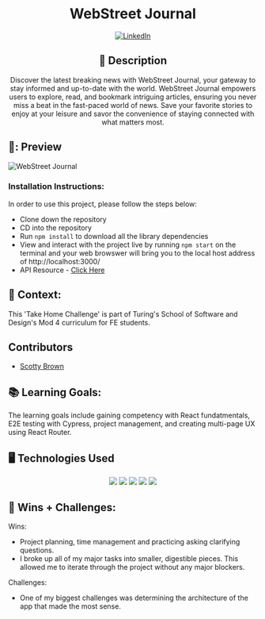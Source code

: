<div id="description" align="center">

# WebStreet Journal

[![LinkedIn](https://img.shields.io/badge/Scotty-blue?style=for-the-badge&logo=LinkedIn&logoColor=black)](https://www.linkedin.com/in/scotty-brown-2140b3278/)

## :pencil: Description
Discover the latest breaking news with WebStreet Journal, your gateway to stay informed and up-to-date with the world. WebStreet Journal empowers users to explore, read, and bookmark intriguing articles, ensuring you never miss a beat in the fast-paced world of news. Save your favorite stories to enjoy at your leisure and savor the convenience of staying connected with what matters most.

</div>

## 🎥: Preview
![WebStreet Journal](https://media.giphy.com/media/v1.Y2lkPTc5MGI3NjExdXA2ZHRtanQzNzdybzk4ZDB6MGxzZmNxd2JvZDIyZGk3NWFkdm9qNyZlcD12MV9pbnRlcm5hbF9naWZfYnlfaWQmY3Q9Zw/mh6ivqhvzhDGDlZN8f/giphy.gif)

### Installation Instructions:
[//]: <> (What steps does a person have to take to get your app cloned down and running?)
In order to use this project, please follow the steps below:
- Clone down the repository
- CD into the repository
- Run ```npm install``` to download all the library dependencies
- View and interact with the project live by running ```npm start``` on the terminal and your web browswer will bring you to the local host address of http://localhost:3000/
- API Resource - [Click Here](https://newsapi.org/)

## 🏫 Context:
[//]: <> (Give some context for the project here. How long did you have to work on it? How far into the Turing program are you?)
This 'Take Home Challenge' is part of Turing's School of Software and Design's Mod 4 curriculum for FE students.

## Contributors
- [Scotty Brown](https://github.com/Scotty-Brown)

## 📚 Learning Goals:
[//]: <> (What were the learning goals of this project? What tech did you work with?)
The learning goals include gaining competency with React fundatmentals, E2E testing with Cypress, project management, and creating multi-page UX using React Router. 

## 🖥️ Technologies Used
<div align='center'>
  <img src="https://img.shields.io/badge/React-20232A?style=for-the-badge&logo=react&logoColor=61DAFB" />
  <img src="https://img.shields.io/badge/JavaScript-323330?style=for-the-badge&logo=javascript&logoColor=F7DF1E" /> 
  <img src="https://img.shields.io/badge/CSS3-1572B6?style=for-the-badge&logo=css3&logoColor=white" /> 
  <img src="https://img.shields.io/badge/HTML5-E34F26?style=for-the-badge&logo=html5&logoColor=white" />
  <img src="https://img.shields.io/badge/-cypress-%23E5E5E5?style=for-the-badge&logo=cypress&logoColor=058a5e" /> 
</div>



## 🌱 Wins + Challenges:
[//]: <> (What are 2-3 wins you have from this project? What were some challenges you faced - and how did you get over them?)
Wins:
- Project planning, time management and practicing asking clarifying questions.
- I broke up all of my major tasks into smaller, digestible pieces. This allowed me to iterate through the project without any major blockers.

Challenges:
- One of my biggest challenges was determining the architecture of the app that made the most sense.
